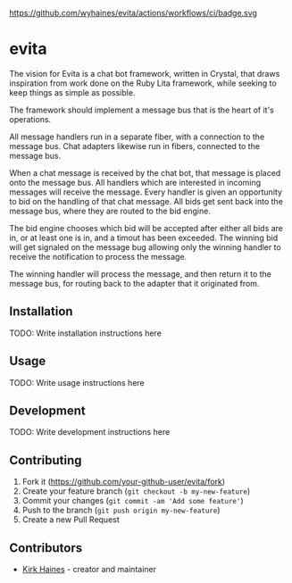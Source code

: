 https://github.com/wyhaines/evita/actions/workflows/ci/badge.svg

# evita

The vision for Evita is a chat bot framework, written in Crystal, that draws inspiration from work done on the Ruby Lita framework, while seeking to keep things as simple as possible.

The framework should implement a message bus that is the heart of it's operations.

All message handlers run in a separate fiber, with a connection to the message bus. Chat adapters likewise run in fibers, connected to the message bus.

When a chat message is received by the chat bot, that message is placed onto the message bus. All handlers which are interested in incoming messages will receive the message. Every handler is given an opportunity to bid on the handling of that chat message. All bids get sent back into the message bus, where they are routed to the bid engine.

The bid engine chooses which bid will be accepted after either all bids are in, or at least one is in, and a timout has been exceeded. The winning bid will get signaled on the message bug allowing only the winning handler to receive the notification to process the message.

The winning handler will process the message, and then return it to the message bus, for routing back to the adapter that it originated from.



## Installation

TODO: Write installation instructions here

## Usage

TODO: Write usage instructions here

## Development

TODO: Write development instructions here

## Contributing

1. Fork it (<https://github.com/your-github-user/evita/fork>)
2. Create your feature branch (`git checkout -b my-new-feature`)
3. Commit your changes (`git commit -am 'Add some feature'`)
4. Push to the branch (`git push origin my-new-feature`)
5. Create a new Pull Request

## Contributors

- [Kirk Haines](https://github.com/your-github-user) - creator and maintainer
